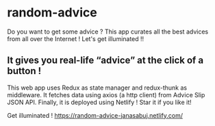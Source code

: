# random-advice

Do you want to get some advice ? This app curates all the best advices from all over the Internet !
Let's get illuminated !!

It gives you real-life “advice” at the click of a button !
---

This web app uses Redux as state manager and redux-thunk as middleware.
It fetches data using axios (a http client) from Advice Slip JSON API.
Finally, it is deployed using Netlify !
Star it if you like it!

Get illuminated ! https://random-advice-janasabuj.netlify.com/
